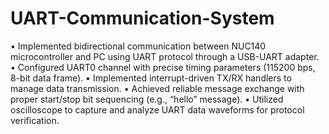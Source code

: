 # UART-Communication-System
•	Implemented bidirectional communication between NUC140 microcontroller and PC using UART protocol through a USB-UART adapter.
•	Configured UART0 channel with precise timing parameters (115200 bps, 8-bit data frame).
•	Implemented interrupt-driven TX/RX handlers to manage data transmission.
•	Achieved reliable message exchange with proper start/stop bit sequencing (e.g., “hello” message).
•	Utilized oscilloscope to capture and analyze UART data waveforms for protocol verification.
